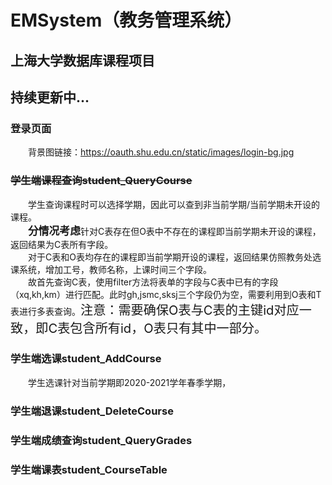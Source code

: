 # EMSystem（教务管理系统）
## 上海大学数据库课程项目
## 持续更新中...
### 登录页面
&emsp;&emsp;背景图链接：https://oauth.shu.edu.cn/static/images/login-bg.jpg
### ~~学生端课程查询student_QueryCourse~~
&emsp;&emsp;学生查询课程时可以选择学期，因此可以查到非当前学期/当前学期未开设的课程。<br>
&emsp;&emsp;<big>__分情况考虑__</big>针对C表存在但O表中不存在的课程即当前学期未开设的课程，返回结果为C表所有字段。<br>&emsp;&emsp;对于C表和O表均存在的课程即当前学期开设的课程，返回结果仿照教务处选课系统，增加工号，教师名称，上课时间三个字段。<br>
&emsp;&emsp;故首先查询C表，使用filter方法将表单的字段与C表中已有的字段（xq,kh,km）进行匹配。此时gh,jsmc,sksj三个字段仍为空，需要利用到O表和T表进行多表查询。<big><big>注意：需要确保O表与C表的主键id对应一致，即C表包含所有id，O表只有其中一部分。</big></big>
### 学生端选课student_AddCourse
&emsp;&emsp;学生选课针对当前学期即2020-2021学年春季学期，
### 学生端退课student_DeleteCourse
### 学生端成绩查询student_QueryGrades
### 学生端课表student_CourseTable